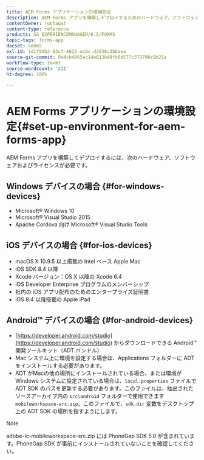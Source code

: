 ```yaml
---
title: AEM Forms アプリケーションの環境設定
description: AEM Forms アプリを構築しデプロイするためのハードウェア、ソフトウェアおよびライセンス。
contentOwner: robhagat
content-type: reference
products: SG_EXPERIENCEMANAGER/6.5/FORMS
topic-tags: forms-app
docset: aem65
exl-id: 1d1f9db2-83cf-4612-ac8c-d2638c3bbaea
source-git-commit: 8b4cb4065ec14e813b49fb0d577c372790c9b21a
workflow-type: tm+mt
source-wordcount: '211'
ht-degree: 100%

---
```


# AEM Forms アプリケーションの環境設定{#set-up-environment-for-aem-forms-app}

AEM Forms アプリを構築してデプロイするには、次のハードウェア、ソフトウェアおよびライセンスが必要です。

## Windows デバイスの場合 {#for-windows-devices}

* Microsoft® Windows 10
* Microsoft® Visual Studio 2015
* Apache Cordova 向け Microsoft® Visual Studio Tools

## iOS デバイスの場合 {#for-ios-devices}

* macOS X 10.9.5 以上搭載の Intel ベース Apple Mac
* iOS SDK 8.4 以降
* Xcode バージョン：OS X 以降の Xcode 6.4
* iOS Developer Enterprise プログラムのメンバーシップ
* 社内の iOS アプリ配布のためのエンタープライズ証明書
* iOS 8.4 以降搭載の Apple iPad

## Android™ デバイスの場合 {#for-android-devices}

* [https://developer.android.com/studio](https://developer.android.com/studio) からダウンロードできる Android™ 開発ツールキット（ADT バンドル）
* Mac システム上に環境を設定する場合は、Applications フォルダーに ADT をインストールする必要があります。
* ADT がMacの他の場所にインストールされている場合、または環境が Windows システムに設定されている場合は、`local.properties` ファイルで ADT SDK のパスを更新する必要があります。このファイルは、抽出されたソースアーカイブ内の `src\android` フォルダーで使用できます`mobileworkspace-src.zip`。このファイルで、`sdk.dir` 変数をデスクトップ上の ADT SDK の場所を指すようにします。

>[!NOTE]
>
>adobe-lc-mobileworkspace-src.zip には PhoneGap SDK 5.0 が含まれています。PhoneGap SDK が事前にインストールされていないことを確認してください。
